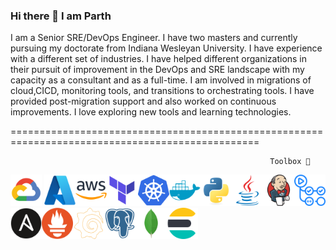 ### Hi there 👋 I am Parth
I am a Senior SRE/DevOps Engineer. I have two masters and currently pursuing my doctorate from Indiana Wesleyan University. I have experience with a different set of industries. I have helped different organizations in their pursuit of improvement in the DevOps and SRE landscape with my capacity as a consultant and as a  full-time. I am involved in migrations of cloud,CICD, monitoring tools, and transitions to orchestrating tools. I have provided post-migration support and also worked on continuous improvements. I love exploring new tools and learning technologies. 

=================================================================================================


                                                              Toolbox 🧰


<img src = "https://github.com/devicons/devicon/blob/master/icons/googlecloud/googlecloud-original.svg" alt ="GCP logo" height ="50" width = "50"/> <img src = "https://github.com/devicons/devicon/blob/master/icons/azure/azure-original.svg" alt ="Azure logo" height ="50" width = "50"/><img src = "https://github.com/devicons/devicon/blob/master/icons/amazonwebservices/amazonwebservices-original-wordmark.svg" alt ="AWS logo" height ="50" width = "50"/><img src = "https://github.com/devicons/devicon/blob/master/icons/terraform/terraform-original.svg" alt ="TFlogo" height ="50" width = "50"/><img src = "https://github.com/devicons/devicon/blob/master/icons/kubernetes/kubernetes-original.svg" alt ="K8s logo" height ="50" width = "50"/><img src = "https://github.com/devicons/devicon/blob/master/icons/docker/docker-plain.svg" alt ="Docker logo" height ="50" width = "50"/><img src = "https://github.com/devicons/devicon/blob/master/icons/python/python-original.svg" alt ="Python" height ="50" width = "50"/><img src = "https://github.com/devicons/devicon/blob/master/icons/java/java-original.svg" alt ="Java" height ="50" width = "50"/><img src = "https://github.com/devicons/devicon/blob/master/icons/jenkins/jenkins-original.svg" alt ="Jenkins" height ="50" width = "50"/><img src="https://github.com/devicons/devicon/blob/master/icons/githubactions/githubactions-plain.svg" alt ="gitactions" height ="50" width = "50"/><img src="https://github.com/devicons/devicon/blob/master/icons/ansible/ansible-plain.svg" alt ="Ansible" height ="50" width = "50"/><img src="https://github.com/devicons/devicon/blob/master/icons/prometheus/prometheus-original.svg" alt ="prometheus" height ="50" width = "50"/><img src="https://github.com/devicons/devicon/blob/master/icons/grafana/grafana-line.svg" alt ="Grafana" height ="50" width = "50"/><img src="https://github.com/devicons/devicon/blob/master/icons/postgresql/postgresql-plain.svg" alt ="postgres" height ="50" width = "50"/><img src="https://github.com/devicons/devicon/blob/master/icons/mongodb/mongodb-original.svg" alt ="mongodb" height ="50" width = "50"/><img src="https://github.com/devicons/devicon/blob/master/icons/elasticsearch/elasticsearch-original.svg" alt ="ELK" height ="50" width = "50"/>














<!--
**learncode789/learncode789** is a ✨ _special_ ✨ repository because its `README.md` (this file) appears on your GitHub profile.

Here are some ideas to get you started:

- 🔭 I’m currently working on ...
- 🌱 I’m currently learning ...
- 👯 I’m looking to collaborate on ...
- 🤔 I’m looking for help with ...
- 💬 Ask me about ...
- 📫 How to reach me: ...
- 😄 Pronouns: ...
- ⚡ Fun fact: ...
-->

